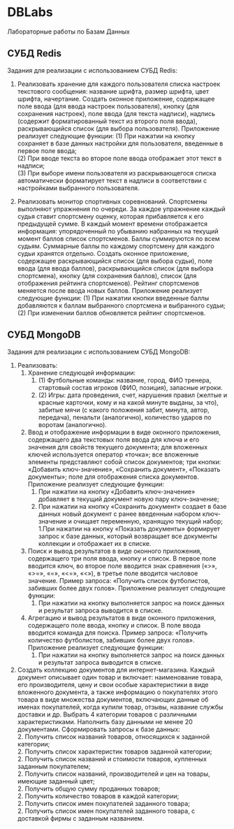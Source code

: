 # DBLabs
Лабораторные работы по Базам Данных

## СУБД Redis
Задания для реализации с использованием СУБД Redis:
1. Реализовать хранение для каждого пользователя списка настроек текстового сообщения: название шрифта, размер шрифта, цвет шрифта, начертание. Создать оконное приложение, содержащее поле ввода (для ввода настроек пользователя), кнопку (для сохранения настроек), поле ввода (для текста надписи), надпись (содержит форматированный текст из второго поля ввода), раскрывающийся список (для выбора пользователя). Приложение реализует следующие функции:
	(1) При нажатии на кнопку сохраняет в базе данных настройки для пользователя, введенные в первое поле ввода;	
	(2) При вводе текста во второе поле ввода отображает этот текст в надписи;	
	(3) При выборе имени пользователя из раскрывающегося списка автоматически форматирует текст в надписи в соответствии с настройками выбранного пользователя.

2. Реализовать монитор спортивных соревнований. Спортсмены выполняют упражнения по очереди. За каждое упражнение каждый судья ставит спортсмену оценку, которая прибавляется к его предыдущей сумме. В каждый момент времени отображается информация: упорядоченный по убыванию набранных на текущий момент баллов список спортсменов. Баллы суммируются по всем судьям. Суммарные баллы по каждому спортсмену для каждого судьи хранятся отдельно. Создать оконное приложение, содержащее раскрывающийся список (для выбора судьи), поле ввода (для ввода баллов), раскрывающийся список (для выбора спортсмена), кнопку (для сохранения баллов), список (для отображения рейтинга спортсменов). Рейтинг спортсменов меняется после ввода новых баллов. Приложение реализует следующие функции:
	(1) При нажатии кнопки введенные баллы добавляются к баллам выбранного спортсмена и выбранного судьи;
	(2) При изменении баллов обновляется рейтинг спортсменов.

## СУБД MongoDB
Задания для реализации с использованием СУБД MongoDB:
1. Реализовать:  
 	1. Хранение следующей информации:  
		1. (1) Футбольные команды: название, город, ФИО тренера, стартовый состав игроков (ФИО, позиция), запасные игроки.  
		1. (2) Игры: дата проведения, счет, нарушения правил (желтые и красные карточки, кому и на какой минуте выданы, за что), забитые мячи (с какого положения забит, минута, автор, передача), пенальти (аналогично), количество ударов по воротам (аналогично).  
	1. Ввод и отображение информации в виде оконного приложения, содержащего два текстовых поля ввода для ключа и его значения для свойств текущего документа; для вложенных ключей используется оператор «точка»; все вложенные элементы представляют собой список документов; три кнопки: «Добавить ключ-значение», «Сохранить документ», «Показать документы»; поле для отображения списка документов. Приложение реализует следующие функции:  
		1. При нажатии на кнопку «Добавить ключ-значение» добавляет в текущий документ новую пару ключ-значение;  
		1. При нажатии на кнопку «Сохранить документ» создает в базе данных новый документ с ранее введенным набором ключ-значение и очищает переменную, хранящую текущий набор;  
		1.При нажатии на кнопку «Показать документы» формирует запрос к базе данных, который возвращает все документы коллекции и отображает их в списке.  
	1. Поиск и вывод результатов в виде оконного приложения, содержащего три поля ввода, кнопку и список. В первое поле вводится ключ, во второе поле вводится знак сравнения («>», «>=», «=», «<=», «<»), в третье поле вводится числовое значение. Пример запроса: «Получить список футболистов, забивших более двух голов». Приложение реализует следующие функции:  
		1. При нажатии на кнопку выполняется запрос на поиск данных и результат запроса выводится в списке.  
	1. Агрегацию и вывод результатов в виде оконного приложения, содержащего поле ввода, кнопку и список. В поле ввода вводится команда для поиска. Пример запроса: «Получить количество футболистов, забивших более двух голов». Приложение реализует следующие функции:  
		1. При нажатии на кнопку выполняется запрос на поиск данных и результат запроса выводится в списке.   
2. Создать коллекцию документов для интернет-магазина. Каждый документ описывает один товар и включает: наименование товара, его производителя, цену и свои особые характеристики в виде вложенного документа, а также информацию о покупателях этого товара в виде множества документов, включающих данные об именах покупателей, когда купили товар, отзывы, название службы доставки и др. Выбрать 4 категории товаров с различными характеристиками. Наполнить базу данными не менее 20 документами. Сформировать запросы к базе данных:  
	2. Получить список названий товаров, относящихся к заданной категории;  
	2. Получить список характеристик товаров заданной категории;  
	2. Получить список названий и стоимости товаров, купленных заданным покупателем;  
	2. Получить список названий, производителей и цен на товары, имеющие заданный цвет;  
	2. Получить общую сумму проданных товаров;  
	2. Получить количество товаров в каждой категории;  
	2. Получить список имен покупателей заданного товара;  
	2. Получить список имен покупателей заданного товара, с доставкой фирмы с заданным названием.  
